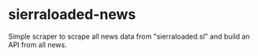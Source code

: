 # sierraloaded-news
Simple scraper to scrape all news data from "sierraloaded.sl" and build an API from all news.
